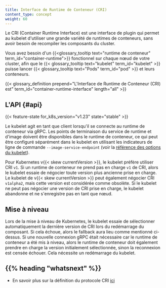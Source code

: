 ```yaml
---
title: Interface de Runtime de Conteneur (CRI)
content_type: concept
weight: 60
---
```


<!-- overview -->

Le CRI (Container Runtime Interface) est une interface de plugin qui permet au kubelet d'utiliser 
une grande variété de runtimes de conteneurs, sans avoir besoin de recompiler les composants du cluster.

Vous avez besoin d'un
{{<glossary_tooltip text="runtime de conteneur" term_id="container-runtime">}} fonctionnel
sur chaque nœud de votre cluster, afin que le
{{< glossary_tooltip text="kubelet" term_id="kubelet" >}} puisse lancer
{{< glossary_tooltip text="Pods" term_id="pod" >}} et leurs conteneurs.

{{< glossary_definition prepend="L'Interface de Runtime de Conteneur (CRI) est" term_id="container-runtime-interface" length="all" >}}

<!-- body -->

## L'API {#api}

{{< feature-state for_k8s_version="v1.23" state="stable" >}}

Le kubelet agit en tant que client lorsqu'il se connecte au runtime de conteneur via gRPC.
Les points de terminaison du service de runtime et d'image doivent être disponibles
dans le runtime de conteneur, ce qui peut être configuré séparément dans le kubelet
en utilisant les indicateurs de ligne de commande `--image-service-endpoint` (voir la [référence des options du kubelet](/docs/reference/command-line-tools-reference/kubelet)).

Pour Kubernetes v{{< skew currentVersion >}}, le kubelet préfère utiliser CRI `v1`.
Si un runtime de conteneur ne prend pas en charge `v1` de CRI, alors le kubelet essaie de
négocier toute version plus ancienne prise en charge.
Le kubelet de v{{< skew currentVersion >}} peut également négocier CRI `v1alpha2`, mais
cette version est considérée comme obsolète.
Si le kubelet ne peut pas négocier une version de CRI prise en charge, le kubelet abandonne
et ne s'enregistre pas en tant que nœud.

## Mise à niveau

Lors de la mise à niveau de Kubernetes, le kubelet essaie de sélectionner automatiquement la
dernière version de CRI lors du redémarrage du composant. Si cela échoue, alors le fallback
aura lieu comme mentionné ci-dessus. Si une nouvelle connexion gRPC était nécessaire car le
runtime de conteneur a été mis à niveau, alors le runtime de conteneur doit également
prendre en charge la version initialement sélectionnée, sinon la reconnexion est censée échouer. Cela
nécessite un redémarrage du kubelet.

## {{% heading "whatsnext" %}}

- En savoir plus sur la définition du protocole CRI [ici](https://github.com/kubernetes/cri-api/blob/c75ef5b/pkg/apis/runtime/v1/api.proto)
